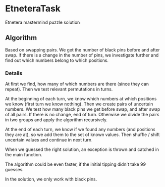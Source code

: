 # EtneteraTask
Etnetera mastermind puzzle solution

## Algorithm
Based on swapping pairs. We get the number of black pins before and after swap. If there is a change in the number of pins, we investigate further and find out which numbers belong to which positions.

### Details
At first we find, how many of which numbers are there (since they can repeat).
Then we test relevant permutations in turns.

At the beginning of each turn, we know which numbers at which positions we know (first turn we know nothing). Then we create pairs of uncertain numbers. We test how many black pins we get before swap, and after swap of all pairs. If there is no change, end of turn. Otherwise we divide the pairs in two groups and apply the algorithm recursively.

At the end of each turn, we know if we found any numbers (and positions they are at), so we add them to the set of known values. Then shuffle / shift uncertain values and continue in next turn.

When we guessed the right solution, an exception is thrown and catched in the main function.

The algorithm could be even faster, if the initial tipping didn't take 99 guesses. 

In the solution, we only work with black pins.

